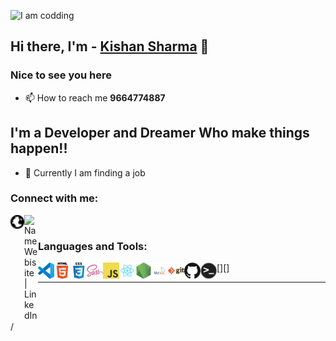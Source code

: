 ![I am codding](https://images.squarespace-cdn.com/content/v1/5769fc401b631bab1addb2ab/1541580611624-TE64QGKRJG8SWAIUS7NS/ke17ZwdGBToddI8pDm48kPoswlzjSVMM-SxOp7CV59BZw-zPPgdn4jUwVcJE1ZvWQUxwkmyExglNqGp0IvTJZamWLI2zvYWH8K3-s_4yszcp2ryTI0HqTOaaUohrI8PI6FXy8c9PWtBlqAVlUS5izpdcIXDZqDYvprRqZ29Pw0o/coding-freak.gif?format=750w)

## Hi there, I'm - [Kishan Sharma][portfolio] 👋

### Nice to see you here <img alt="" width="22px" margin-right="20px" src="" />




- 📫 How to reach me **9664774887**

## I'm a Developer and Dreamer Who make things happen!!

 
- 📢 Currently I am finding a job

### Connect with me:

[<img align="left" alt="programmingcare.com" width="22px" margin-right="20px" src="https://raw.githubusercontent.com/iconic/open-iconic/master/svg/globe.svg" />][website]
[<img align="left" alt=" Name Webisite | LinkedIn" width="22px" margin-right="20px" src="https://cdn.jsdelivr.net/npm/simple-icons@v3/icons/linkedin.svg" />][linkedin]
<br />

### Languages and Tools:

[<img align="left" alt="Visual Studio Code" width="26px" title="Visual Studio Code" src="https://raw.githubusercontent.com/github/explore/80688e429a7d4ef2fca1e82350fe8e3517d3494d/topics/visual-studio-code/visual-studio-code.png" />][]
[<img align="left" alt="HTML5" width="26px" src="https://raw.githubusercontent.com/github/explore/80688e429a7d4ef2fca1e82350fe8e3517d3494d/topics/html/html.png" />][webdevguideline]
[<img align="left" alt="CSS3" width="26px" title="CSS3" src="https://raw.githubusercontent.com/github/explore/80688e429a7d4ef2fca1e82350fe8e3517d3494d/topics/css/css.png" />][learncss]
[<img align="left" alt="Sass" width="26px" title="Sass" src="https://raw.githubusercontent.com/github/explore/80688e429a7d4ef2fca1e82350fe8e3517d3494d/topics/sass/sass.png" />][sass]
[<img align="left" alt="JavaScript" width="26px" title="JavaScript" src="https://raw.githubusercontent.com/github/explore/80688e429a7d4ef2fca1e82350fe8e3517d3494d/topics/javascript/javascript.png" />][learnjs]
[<img align="left" alt="React" width="26px" title="React JS" src="https://raw.githubusercontent.com/github/explore/80688e429a7d4ef2fca1e82350fe8e3517d3494d/topics/react/react.png" />][react]
[<img align="left" alt="Node.js" width="26px" src="https://raw.githubusercontent.com/github/explore/80688e429a7d4ef2fca1e82350fe8e3517d3494d/topics/nodejs/nodejs.png" />][node]
[<img align="left" alt="MySQL" width="26px" src="https://raw.githubusercontent.com/github/explore/80688e429a7d4ef2fca1e82350fe8e3517d3494d/topics/mysql/mysql.png" />][mysql]
[<img align="left" alt="Git" width="26px" src="https://raw.githubusercontent.com/github/explore/80688e429a7d4ef2fca1e82350fe8e3517d3494d/topics/git/git.png" />][git]
[<img align="left" alt="GitHub" width="26px" src="https://raw.githubusercontent.com/github/explore/78df643247d429f6cc873026c0622819ad797942/topics/github/github.png" />][github]
[<img align="left" alt="Terminal" width="26px" src="https://raw.githubusercontent.com/github/explore/80688e429a7d4ef2fca1e82350fe8e3517d3494d/topics/terminal/terminal.png" />][terminal]

---

<br />
<br />








[website]: https://.../
[portfolio]: https://.../
[twitter]: https://..
[youtube]: https://..
[instagram]: https://../
[linkedin]: https://www.linkedin.com/in/kisu4u
/

[webdevguideline]: https://www.freecodecamp.org/news/the-practical-guide-to-becoming-a-professional-web-developer-2f255bc25c90/
[learnjs]: https://www.w3schools.com/js/default.asp
[learncss]: https://www.w3schools.com/css/default.asp
[learnhtml]: https://www.w3schools.com/html/
[vscode]: https://code.visualstudio.com/
[mysql]: https://www.mysql.com/
[git]: https://www.mongodb.com/
[github]: https://github.com/
[reactplaylist]: https://www.w3schools.com/react/default.asp
[terminal]: https://github.com/microsoft/terminal
[programminghero]: https://www.linkedin.com/company/drivill
[aobs]: https://latenthq.com/
[leadsbee]: https://www.facebook.com/leadsbeeinc
[drivill]: https://www.linkedin.com/company/drivill
[mongodb]: https://www.mongodb.com/
[react]: https://reactjs.org/
[node]: https://nodejs.org/en/
[sass]: https://sass-lang.com/
